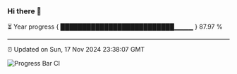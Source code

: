 ### Hi there 👋

⏳ Year progress { ██████████████████████████▁▁▁▁ } 87.97 %

---

⏰ Updated on Sun, 17 Nov 2024 23:38:07 GMT

![Progress Bar CI](https://github.com/IshwaranRudhara/GIT-ACTION/workflows/Progress%20Bar%20CI/badge.svg)
